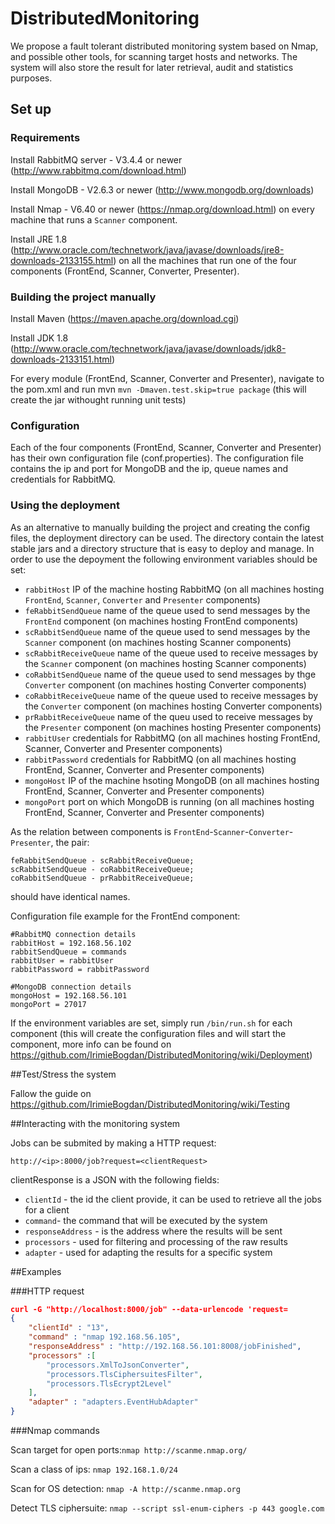 # DistributedMonitoring

We propose a fault tolerant distributed monitoring system based on Nmap, and possible other tools, for scanning target hosts and networks. The system will also store the result for later retrieval, audit and statistics purposes.

## Set up

### Requirements

Install RabbitMQ server - V3.4.4 or newer (http://www.rabbitmq.com/download.html)

Install MongoDB - V2.6.3 or newer (http://www.mongodb.org/downloads)

Install Nmap - V6.40 or newer (https://nmap.org/download.html) on every machine that runs a `Scanner` component.

Install JRE 1.8 (http://www.oracle.com/technetwork/java/javase/downloads/jre8-downloads-2133155.html) on all the machines that run one of the four components (FrontEnd, Scanner, Converter, Presenter).

### Building the project manually

Install Maven (https://maven.apache.org/download.cgi)

Install JDK 1.8 (http://www.oracle.com/technetwork/java/javase/downloads/jdk8-downloads-2133151.html)

For every module (FrontEnd, Scanner, Converter and Presenter), navigate to the pom.xml and run mvn `mvn -Dmaven.test.skip=true package` (this will create the jar withought running unit tests)

### Configuration

Each of the four components (FrontEnd, Scanner, Converter and Presenter) has their own configuration file (conf.properties). The configuration file contains the ip and port for MongoDB and the ip, queue names and credentials for RabbitMQ.

### Using the deployment

As an alternative to manually building the project and creating the config files, the deployment directory can be used. The directory contain the latest stable jars and a directory structure that is easy to deploy and manage.
In order to use the depoyment the following environment variables should be set:

* `rabbitHost` IP of the machine hosting RabbitMQ (on all machines hosting `FrontEnd`, `Scanner`, `Converter` and `Presenter` components)
* `feRabbitSendQueue` name of the queue used to send messages by the `FrontEnd` component (on machines hosting FrontEnd components)
* `scRabbitSendQueue` name of the queue used to send messages by the `Scanner` component (on machines hosting Scanner components)
* `scRabbitReceiveQueue` name of the queue used to receive messages by the `Scanner` component (on machines hosting Scanner components)
* `coRabbitSendQueue` name of the queue used to send messages by thge `Converter` component (on machines hosting Converter components)
* `coRabbitReceiveQueue` name of the queue used to receive messages by the `Converter` component (on machines hosting Converter components)
* `prRabbitReceiveQueue` name of the queu used to receive messages by the `Presenter` component (on machines hosting Presenter components)
* `rabbitUser` credentials for RabbitMQ (on all machines hosting FrontEnd, Scanner, Converter and Presenter components)
* `rabbitPassword` credentials for RabbitMQ (on all machines hosting FrontEnd, Scanner, Converter and Presenter components)
* `mongoHost` IP of the machine hsoting MongoDB (on all machines hosting FrontEnd, Scanner, Converter and Presenter components)
* `mongoPort` port on which MongoDB is running (on all machines hosting FrontEnd, Scanner, Converter and Presenter components)

As the relation between components is `FrontEnd`-`Scanner`-`Converter`-`Presenter`, the pair: 
```
feRabbitSendQueue - scRabbitReceiveQueue; 
scRabbitSendQueue - coRabbitReceiveQueue; 
coRabbitSendQueue - prRabbitReceiveQueue;
```
should have identical names.

Configuration file example for the FrontEnd component:
```
#RabbitMQ connection details
rabbitHost = 192.168.56.102
rabbitSendQueue = commands
rabbitUser = rabbitUser
rabbitPassword = rabbitPassword

#MongoDB connection details
mongoHost = 192.168.56.101
mongoPort = 27017
```

If the environment variables are set, simply run `/bin/run.sh` for each component (this will create the configuration files and will start the component, more info can be found on https://github.com/IrimieBogdan/DistributedMonitoring/wiki/Deployment)

##Test/Stress the system

Fallow the guide on https://github.com/IrimieBogdan/DistributedMonitoring/wiki/Testing

##Interacting with the monitoring system

Jobs can be submited by making a HTTP request:
```
http://<ip>:8000/job?request=<clientRequest>
```

clientResponse is a JSON with the following fields:
* `clientId` - the id the client provide, it can be used to retrieve all the jobs for a client
* `command`- the command that will be executed by the system
* `responseAddress` - is the address where the results will be sent
* `processors` - used for filtering and processing of the raw results
* `adapter` - used for adapting the results for a specific system


##Examples

###HTTP request
```json
curl -G "http://localhost:8000/job" --data-urlencode 'request=
{
	"clientId" : "13",
	"command" : "nmap 192.168.56.105",
	"responseAddress" : "http://192.168.56.101:8008/jobFinished",
	"processors" :[
		"processors.XmlToJsonConverter",
		"processors.TlsCiphersuitesFilter",
		"processors.TlsEcrypt2Level"
	],
	"adapter" : "adapters.EventHubAdapter"
}
```

###Nmap commands

Scan target for open ports:`nmap http://scanme.nmap.org/`

Scan a class of ips: `nmap 192.168.1.0/24` 

Scan for OS detection: `nmap -A http://scanme.nmap.org`

Detect TLS ciphersuite: `nmap --script ssl-enum-ciphers -p 443 google.com`
